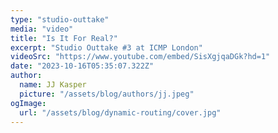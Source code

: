 ```yaml
---
type: "studio-outtake"
media: "video"
title: "Is It For Real?"
excerpt: "Studio Outtake #3 at ICMP London"
videoSrc: "https://www.youtube.com/embed/SisXgjqaDGk?hd=1"
date: "2023-10-16T05:35:07.322Z"
author:
  name: JJ Kasper
  picture: "/assets/blog/authors/jj.jpeg"
ogImage:
  url: "/assets/blog/dynamic-routing/cover.jpg"
---
```

